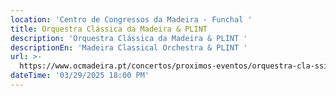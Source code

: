 ```yaml
---
location: 'Centro de Congressos da Madeira - Funchal '
title: Orquestra Clássica da Madeira & PLINT
description: 'Orquestra Clássica da Madeira & PLINT '
descriptionEn: 'Madeira Classical Orchestra & PLINT '
url: >-
  https://www.ocmadeira.pt/concertos/proximos-eventos/orquestra-cla-ssica-da-madeira/170-orquestra-classica-da-madeira-jose-eduardo-gomes-p-l-i-n-t.html
dateTime: '03/29/2025 18:00 PM'
---
```


